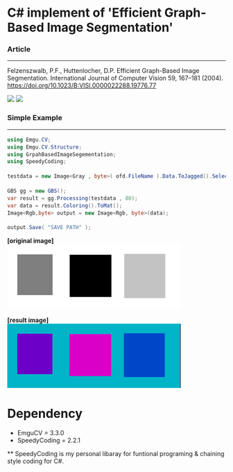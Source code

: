 
# C# implement of 'Efficient Graph-Based Image Segmentation' 


### Article
---
Felzenszwalb, P.F., Huttenlocher, D.P. Efficient Graph-Based Image Segmentation. International Journal of Computer Vision 59, 167–181 (2004). 
https://doi.org/10.1023/B:VISI.0000022288.19776.77



<img src="https://github.com/jaewoo-so/Cs_Graph-Based_Image_Segmentation/blob/master/img/paper_example1.bmp"  width="400" />

<img src="https://github.com/jaewoo-so/Cs_Graph-Based_Image_Segmentation/blob/master/img/paper_example2.bmp"  width="400" />



        
### Simple Example 
---

```csharp
using Emgu.CV;
using Emgu.CV.Structure;
using GrpahBasedImageSegementation;
using SpeedyCoding;

testdata = new Image<Gray , byte>( ofd.FileName ).Data.ToJagged().Select( f => f.Select( s => s [ 0 ] ).ToArray() ).ToArray();

GBS gg = new GBS();
var result = gg.Processing(testdata , 80);
var data = result.Coloring().ToMat();
Image<Rgb,byte> output = new Image<Rgb, byte>(data);

output.Save( "SAVE PATH" );

```

**[original image]**    
<img src="https://github.com/jaewoo-so/Cs_Graph-Based_Image_Segmentation/blob/master/img/Test.bmp"  width="400" />


**[result image]**    
<img src="https://github.com/jaewoo-so/Cs_Graph-Based_Image_Segmentation/blob/master/img/Result.bmp"  width="400" />
    


    
# Dependency
- EmguCV = 3.3.0
- SpeedyCoding = 2.2.1


** SpeedyCoding is my personal libaray for funtional programing & chaining style coding for C#. 